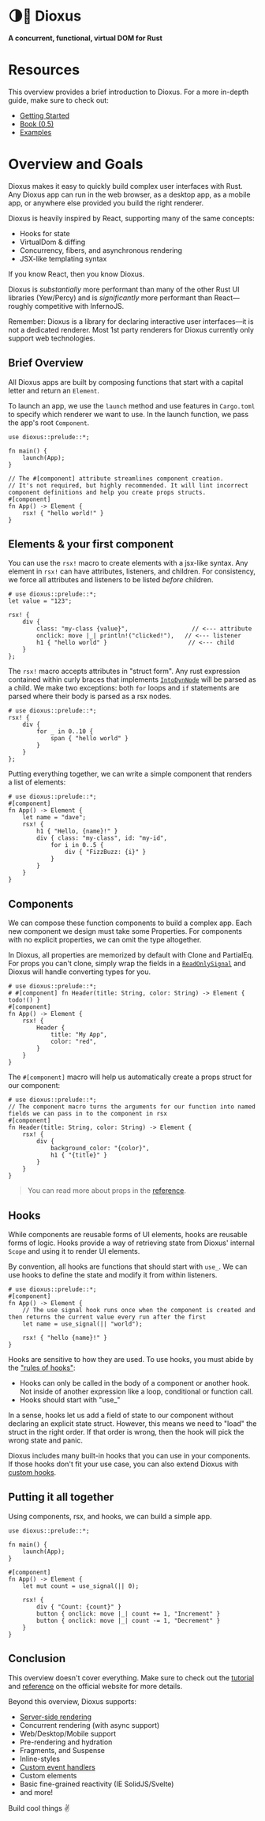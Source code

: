 <div>
  <h1>🌗🚀 Dioxus</h1>
  <p>
    <strong>A concurrent, functional, virtual DOM for Rust</strong>
  </p>
</div>

# Resources

This overview provides a brief introduction to Dioxus. For a more in-depth guide, make sure to check out:

- [Getting Started](https://dioxuslabs.com/learn/0.5/getting_started)
- [Book (0.5)](https://dioxuslabs.com/learn/0.5)
- [Examples](https://github.com/DioxusLabs/dioxus/tree/main/examples)

# Overview and Goals

Dioxus makes it easy to quickly build complex user interfaces with Rust. Any Dioxus app can run in the web browser,
as a desktop app, as a mobile app, or anywhere else provided you build the right renderer.

Dioxus is heavily inspired by React, supporting many of the same concepts:

- Hooks for state
- VirtualDom & diffing
- Concurrency, fibers, and asynchronous rendering
- JSX-like templating syntax

If you know React, then you know Dioxus.

Dioxus is _substantially_ more performant than many of the other Rust UI libraries (Yew/Percy) and is _significantly_ more performant
than React—roughly competitive with InfernoJS.

Remember: Dioxus is a library for declaring interactive user interfaces—it is not a dedicated renderer. Most 1st party renderers for Dioxus currently only support web technologies.

## Brief Overview

All Dioxus apps are built by composing functions that start with a capital letter and return an `Element`.

To launch an app, we use the `launch` method and use features in `Cargo.toml` to specify which renderer we want to use. In the launch function, we pass the app's root `Component`.

```rust, no_run
use dioxus::prelude::*;

fn main() {
    launch(App);
}

// The #[component] attribute streamlines component creation.
// It's not required, but highly recommended. It will lint incorrect component definitions and help you create props structs.
#[component]
fn App() -> Element {
    rsx! { "hello world!" }
}
```

## Elements & your first component

You can use the `rsx!` macro to create elements with a jsx-like syntax.
Any element in `rsx!` can have attributes, listeners, and children. For
consistency, we force all attributes and listeners to be listed _before_
children.

```rust, no_run
# use dioxus::prelude::*;
let value = "123";

rsx! {
    div {
        class: "my-class {value}",                  // <--- attribute
        onclick: move |_| println!("clicked!"),   // <--- listener
        h1 { "hello world" }                       // <--- child
    }
};
```

The `rsx!` macro accepts attributes in "struct form". Any rust expression contained within curly braces that implements [`IntoDynNode`](dioxus_core::IntoDynNode) will be parsed as a child. We make two exceptions: both `for` loops and `if` statements are parsed where their body is parsed as a rsx nodes.

```rust, no_run
# use dioxus::prelude::*;
rsx! {
    div {
        for _ in 0..10 {
            span { "hello world" }
        }
    }
};
```

Putting everything together, we can write a simple component that renders a list of
elements:

```rust, no_run
# use dioxus::prelude::*;
#[component]
fn App() -> Element {
    let name = "dave";
    rsx! {
        h1 { "Hello, {name}!" }
        div { class: "my-class", id: "my-id",
            for i in 0..5 {
                div { "FizzBuzz: {i}" }
            }
        }
    }
}
```

## Components

We can compose these function components to build a complex app. Each new
component we design must take some Properties. For components with no explicit properties, we can omit the type altogether.

In Dioxus, all properties are memorized by default with Clone and PartialEq. For props you can't clone, simply wrap the fields in a [`ReadOnlySignal`](dioxus_signals::ReadOnlySignal) and Dioxus will handle converting types for you.

```rust, no_run
# use dioxus::prelude::*;
# #[component] fn Header(title: String, color: String) -> Element { todo!() }
#[component]
fn App() -> Element {
    rsx! {
        Header {
            title: "My App",
            color: "red",
        }
    }
}
```

The `#[component]` macro will help us automatically create a props struct for our component:

```rust, no_run
# use dioxus::prelude::*;
// The component macro turns the arguments for our function into named fields we can pass in to the component in rsx
#[component]
fn Header(title: String, color: String) -> Element {
    rsx! {
        div {
            background_color: "{color}",
            h1 { "{title}" }
        }
    }
}
```

> You can read more about props in the [reference](https://dioxuslabs.com/learn/0.5/reference/component_props).

## Hooks

While components are reusable forms of UI elements, hooks are reusable forms
of logic. Hooks provide a way of retrieving state from Dioxus' internal `Scope` and using
it to render UI elements.

By convention, all hooks are functions that should start with `use_`. We can
use hooks to define the state and modify it from within listeners.

```rust, no_run
# use dioxus::prelude::*;
#[component]
fn App() -> Element {
    // The use signal hook runs once when the component is created and then returns the current value every run after the first
    let name = use_signal(|| "world");

    rsx! { "hello {name}!" }
}
```

Hooks are sensitive to how they are used. To use hooks, you must abide by the
["rules of hooks"](https://dioxuslabs.com/learn/0.5/reference/hooks#rules-of-hooks):

- Hooks can only be called in the body of a component or another hook. Not inside of another expression like a loop, conditional or function call.
- Hooks should start with "use\_"

In a sense, hooks let us add a field of state to our component without declaring
an explicit state struct. However, this means we need to "load" the struct in the right
order. If that order is wrong, then the hook will pick the wrong state and panic.

Dioxus includes many built-in hooks that you can use in your components. If those hooks don't fit your use case, you can also extend Dioxus with [custom hooks](https://dioxuslabs.com/learn/0.5/cookbook/state/custom_hooks).

## Putting it all together

Using components, rsx, and hooks, we can build a simple app.

```rust, no_run
use dioxus::prelude::*;

fn main() {
    launch(App);
}

#[component]
fn App() -> Element {
    let mut count = use_signal(|| 0);

    rsx! {
        div { "Count: {count}" }
        button { onclick: move |_| count += 1, "Increment" }
        button { onclick: move |_| count -= 1, "Decrement" }
    }
}
```

## Conclusion

This overview doesn't cover everything. Make sure to check out the [tutorial](https://dioxuslabs.com/learn/0.5/guide) and [reference](https://dioxuslabs.com/learn/0.5/reference) on the official
website for more details.

Beyond this overview, Dioxus supports:

- [Server-side rendering](https://dioxuslabs.com/learn/0.5/reference/fullstack)
- Concurrent rendering (with async support)
- Web/Desktop/Mobile support
- Pre-rendering and hydration
- Fragments, and Suspense
- Inline-styles
- [Custom event handlers](https://dioxuslabs.com/learn/0.5/reference/event_handlers#handler-props)
- Custom elements
- Basic fine-grained reactivity (IE SolidJS/Svelte)
- and more!

Build cool things ✌️
